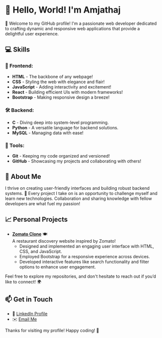 # 👋 Hello, World! I'm Amjathaj

🌟 Welcome to my GitHub profile! I'm a passionate web developer dedicated to crafting dynamic and responsive web applications that provide a delightful user experience. 

## 💻 Skills

### 🎨 Frontend:
- **HTML** - The backbone of any webpage! 
- **CSS** - Styling the web with elegance and flair!
- **JavaScript** - Adding interactivity and excitement!
- **React** - Building efficient UIs with modern frameworks!
- **Bootstrap** - Making responsive design a breeze!

### 🛠️ Backend:
- **C** - Diving deep into system-level programming.
- **Python** - A versatile language for backend solutions.
- **MySQL** - Managing data with ease!

### 🔧 Tools:
- **Git** - Keeping my code organized and versioned!
- **GitHub** - Showcasing my projects and collaborating with others!

## 🚀 About Me

I thrive on creating user-friendly interfaces and building robust backend systems. 🌈 Every project I take on is an opportunity to challenge myself and learn new technologies. Collaboration and sharing knowledge with fellow developers are what fuel my passion!

## 📈 Personal Projects

- **[Zomato Clone](https://amjathaj.github.io/zomato/)** 🍽️  
  A restaurant discovery website inspired by Zomato!  
  - Designed and implemented an engaging user interface with HTML, CSS, and JavaScript.  
  - Employed Bootstrap for a responsive experience across devices.  
  - Developed interactive features like search functionality and filter options to enhance user engagement.  

Feel free to explore my repositories, and don't hesitate to reach out if you’d like to connect! 🌍

## 📫 Get in Touch

- 💼 [LinkedIn Profile](https://www.linkedin.com/in/amjathaj)  
- ✉️ [Email Me](mailto:amjathaj2002@gmail.com)

Thanks for visiting my profile! Happy coding! 🎉

<!---
Amjathaj/Amjathaj is a ✨ special ✨ repository because its `README.md` (this file) appears on your GitHub profile.
You can click the Preview link to take a look at your changes.
--->
